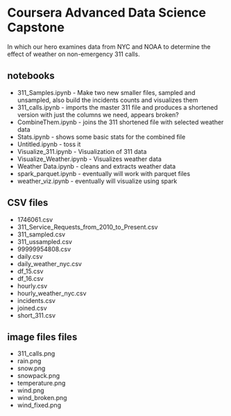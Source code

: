 # Coursera Advanced Data Science Capstone
In which our hero examines data from NYC and NOAA to determine the effect of weather on non-emergency 311 calls.

## notebooks
- 311_Samples.ipynb - Make two new smaller files, sampled and unsampled, also build the incidents counts and visualizes them
- 311_calls.ipynb - imports the master 311 file and produces a shortened version with just the columns we need, appears broken?
- CombineThem.ipynb - joins the 311 shortened file with selected weather data
- Stats.ipynb - shows some basic stats for the combined file
- Untitled.ipynb - toss it
- Visualize_311.ipynb - Visualization of 311 data
- Visualize_Weather.ipynb - Visualizes weather data
- Weather Data.ipynb - cleans and extracts weather data
- spark_parquet.ipynb - eventually will work with parquet files
- weather_viz.ipynb - eventually will visualize using spark

## CSV files
- 1746061.csv
- 311_Service_Requests_from_2010_to_Present.csv
- 311_sampled.csv
- 311_ussampled.csv
- 99999954808.csv
- daily.csv
- daily_weather_nyc.csv
- df_15.csv
- df_16.csv
- hourly.csv
- hourly_weather_nyc.csv
- incidents.csv
- joined.csv
- short_311.csv

## image files files
- 311_calls.png
- rain.png
- snow.png
- snowpack.png
- temperature.png
- wind.png
- wind_broken.png
- wind_fixed.png